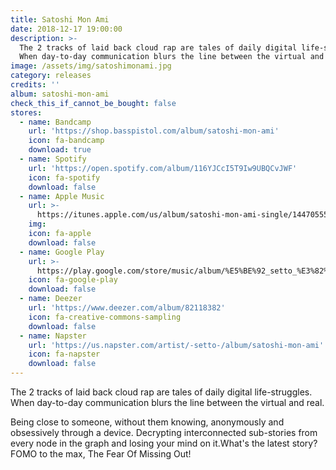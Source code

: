 ```yaml
---
title: Satoshi Mon Ami
date: 2018-12-17 19:00:00
description: >-
  The 2 tracks of laid back cloud rap are tales of daily digital life-struggles.
  When day-to-day communication blurs the line between the virtual and real.
image: /assets/img/satoshimonami.jpg
category: releases
credits: ''
album: satoshi-mon-ami
check_this_if_cannot_be_bought: false
stores:
  - name: Bandcamp
    url: 'https://shop.basspistol.com/album/satoshi-mon-ami'
    icon: fa-bandcamp
    download: true
  - name: Spotify
    url: 'https://open.spotify.com/album/116YJCcI5T9Iw9UBQCvJWF'
    icon: fa-spotify
    download: false
  - name: Apple Music
    url: >-
      https://itunes.apple.com/us/album/satoshi-mon-ami-single/1447055511?uo=4&app=music&at=1001lry3&ct=dashboard
    img:
    icon: fa-apple
    download: false
  - name: Google Play
    url: >-
      https://play.google.com/store/music/album/%E5%BE%92_setto_%E3%82%BB%E3%83%83%E3%83%88_Satoshi_mon_ami?id=Bygwvidl75kflmclmchl6wc5uba
    icon: fa-google-play
    download: false
  - name: Deezer
    url: 'https://www.deezer.com/album/82118382'
    icon: fa-creative-commons-sampling
    download: false
  - name: Napster
    url: 'https://us.napster.com/artist/-setto-/album/satoshi-mon-ami'
    icon: fa-napster
    download: false
---
```


The 2 tracks of laid back cloud rap are tales of daily digital life-struggles. When day-to-day communication blurs the line between the virtual and real.

Being close to someone, without them knowing, anonymously and obsessively through a device. Decrypting interconnected sub-stories from every node in the graph and losing your mind on it.What's the latest story? FOMO to the max, The Fear Of Missing Out!